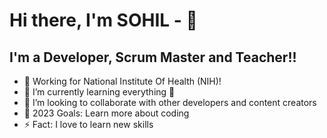 # Hi there, I'm SOHIL -  👋 


## I'm a Developer, Scrum Master and Teacher!!

- 🔭 Working for National Institute Of Health (NIH)! 
- 🌱 I’m currently learning everything 🤣
- 👯 I’m looking to collaborate with other developers and content creators
- 🥅 2023 Goals: Learn more about coding
- ⚡ Fact: I love to learn new skills



[linkedin]: https://www.linkedin.com/in/zalmay-sohil-32b704179/
[youtube]: https://www.youtube.com/@sohilaryan4045/


